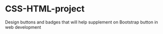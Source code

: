 # CSS-HTML-project
Design buttons  and badges that will help supplement on Bootstrap button in web development
